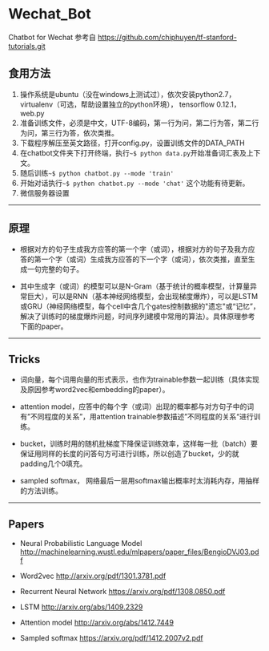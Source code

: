 # Wechat_Bot
Chatbot for Wechat 参考自 https://github.com/chiphuyen/tf-stanford-tutorials.git

## 食用方法
1.  操作系统是ubuntu（没在windows上测试过），依次安装python2.7，virtualenv（可选，帮助设置独立的python环境）， tensorflow 0.12.1，web.py 
2.  准备训练文件，必须是中文，UTF-8编码，第一行为问，第二行为答，第二行为问，第三行为答，依次类推。
3.  下载程序解压至英文路径，打开config.py，设置训练文件的DATA_PATH
4.  在chatbot文件夹下打开终端，执行``` ~$ python data.py ```开始准备词汇表及上下文。
5.  随后训练``` ~$ python chatbot.py --mode 'train' ```
6.  开始对话执行``` ~$ python chatbot.py --mode 'chat' ``` 这个功能有待更新。
7.  微信服务器设置
---
## 原理
* 根据对方的句子生成我方应答的第一个字（或词），根据对方的句子及我方应答的第一个字（或词）生成我方应答的下一个字（或词），依次类推，直至生成一句完整的句子。

* 其中生成字（或词）的模型可以是N-Gram（基于统计的概率模型，计算量异常巨大），可以是RNN（基本神经网络模型，会出现梯度爆炸），可以是LSTM或GRU（神经网络模型，每个cell中含几个gates控制数据的"遗忘"或“记忆”，解决了训练时的梯度爆炸问题，时间序列建模中常用的算法）。具体原理参考下面的paper。
---
## Tricks

* 词向量，每个词用向量的形式表示，也作为trainable参数一起训练（具体实现及原因参考word2vec和embedding的paper）。

* attention model，应答中的每个字（或词）出现的概率都与对方句子中的词有”不同程度的关系”，用attention trainable参数描述”不同程度的关系“进行训练。

* bucket，训练时用的随机批梯度下降保证训练效率，这样每一批（batch）要保证用同样的长度的问答句方可进行训练，所以创造了bucket，少的就padding几个0填充。

* sampled softmax， 网络最后一层用softmax输出概率时太消耗内存，用抽样的方法训练。
---
## Papers

* Neural Probabilistic Language Model http://machinelearning.wustl.edu/mlpapers/paper_files/BengioDVJ03.pdf

* Word2vec http://arxiv.org/pdf/1301.3781.pdf

* Recurrent Neural Network https://arxiv.org/pdf/1308.0850.pdf

* LSTM http://arxiv.org/abs/1409.2329

* Attention model http://arxiv.org/abs/1412.7449

* Sampled softmax https://arxiv.org/pdf/1412.2007v2.pdf
